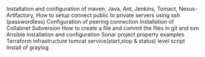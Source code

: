 Installation and configuration of maven, Java, Ant, Jenkins, Tomact, Nexus-Artifactory, 
How to setup connect public to private servers using ssh (passwordless)
Configuration of peering connection
Installation of Collabnet Subversion
How to create a file and commit the files in git and svn
Ansible installation and configuration
Sonar project property examples
Terraform infrastructure
tomcat service(start,stop & status) level script
Install of graylog
